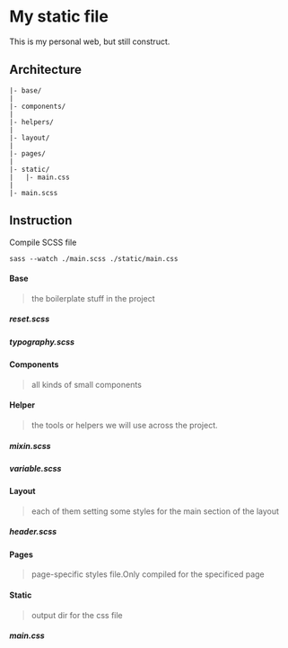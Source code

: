 # My static file
This is my personal web, but still construct.
## Architecture
```
|- base/
|
|- components/
|
|- helpers/
|
|- layout/
|
|- pages/
|
|- static/
|   |- main.css
|
|- main.scss
```
## Instruction
Compile SCSS file
```
sass --watch ./main.scss ./static/main.css
```


#### Base
> the boilerplate stuff in the project
##### reset.scss
##### typography.scss
#### Components
> all kinds of small components
#### Helper
> the tools or helpers we will use across the project.
##### mixin.scss
##### variable.scss
#### Layout
> each of them setting some styles for the main section of the layout
##### header.scss
#### Pages
> page-specific styles file.Only compiled for the specificed page
#### Static
> output dir for the css file
##### main.css

